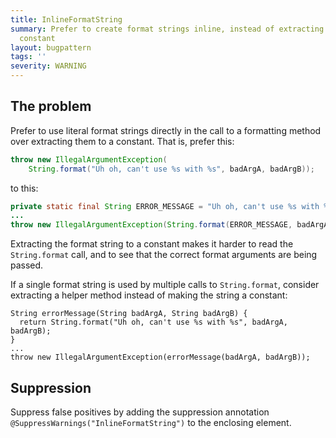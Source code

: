 ```yaml
---
title: InlineFormatString
summary: Prefer to create format strings inline, instead of extracting them to a single-use
  constant
layout: bugpattern
tags: ''
severity: WARNING
---
```


<!--
*** AUTO-GENERATED, DO NOT MODIFY ***
To make changes, edit the @BugPattern annotation or the explanation in docs/bugpattern.
-->


## The problem
Prefer to use literal format strings directly in the call to a formatting method
over extracting them to a constant. That is, prefer this:

```java
throw new IllegalArgumentException(
    String.format("Uh oh, can't use %s with %s", badArgA, badArgB));
```

to this:

```java
private static final String ERROR_MESSAGE = "Uh oh, can't use %s with %s";
...
throw new IllegalArgumentException(String.format(ERROR_MESSAGE, badArgA, badArgB));
```

Extracting the format string to a constant makes it harder to read the
`String.format` call, and to see that the correct format arguments are being
passed.

If a single format string is used by multiple calls to `String.format`, consider
extracting a helper method instead of making the string a constant:

```
String errorMessage(String badArgA, String badArgB) {
  return String.format("Uh oh, can't use %s with %s", badArgA, badArgB);
}
...
throw new IllegalArgumentException(errorMessage(badArgA, badArgB));
```

## Suppression
Suppress false positives by adding the suppression annotation `@SuppressWarnings("InlineFormatString")` to the enclosing element.
